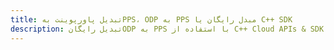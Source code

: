 ---title: تبدیل پاورپوینت بهPPS، ODP به PPS مبدل رایگان یا C++ SDKdescription: تبدیل رایگانODP به PPS با استفاده از C++ Cloud APIs & SDK. همچنین اسناد Microsoft PowerPoint را در Cloud ایجاد، ویرایش و رندر کنید.---